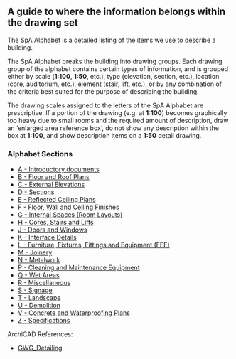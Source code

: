## A guide to where the information belongs within the drawing set

The SpA Alphabet is a detailed listing of the items we use to describe a building.

The SpA Alphabet breaks the building into drawing groups. Each drawing group of the alphabet contains certain types of information, and is grouped either by scale (**1:100**, **1:50**, etc.), type (elevation, section, etc.), location (core, auditorium, etc.), element (stair, lift, etc.), or by any combination of the criteria best suited for the purpose of describing the building.

The drawing scales assigned to the letters of the SpA Alphabet are prescriptive. If a portion of the drawing (e.g. at **1:100**) becomes graphically too heavy due to small rooms and the required amount of description, draw an ‘enlarged area reference box’, do not show any description within the box at **1:100**, and show description items on a **1:50** detail drawing.

### Alphabet Sections

- [A - Introductory documents](notes/2_Alphabet/A%20-%20Introductory%20documents.md)
- [B - Floor and Roof Plans](notes/2_Alphabet/B%20-%20Floor%20and%20Roof%20Plans.md)
- [C - External Elevations](notes/2_Alphabet/C%20-%20External%20Elevations.md)
- [D - Sections](notes/2_Alphabet/D%20-%20Sections.md)
- [E - Reflected Ceiling Plans](notes/2_Alphabet/E%20-%20Reflected%20Ceiling%20Plans.md)
- [F - Floor, Wall and Ceiling Finishes](notes/2_Alphabet/F%20-%20Floor,%20Wall%20and%20Ceiling%20Finishes.md)
- [G - Internal Spaces (Room Layouts)](notes/2_Alphabet/G%20-%20Internal%20Spaces%20(Room%20Layouts).md)
- [H - Cores, Stairs and Lifts](notes/2_Alphabet/H%20-%20Cores,%20Stairs%20and%20Lifts.md)
- [J - Doors and Windows](notes/2_Alphabet/J%20-%20Doors%20and%20Windows.md)
- [K - Interface Details](notes/2_Alphabet/K%20-%20Interface%20Details.md)
- [L - Furniture, Fixtures, Fittings and Equipment (FFE)](notes/2_Alphabet/L%20-%20Furniture,%20Fixtures,%20Fittings%20and%20Equipment%20(FFE).md)
- [M - Joinery](notes/2_Alphabet/M%20-%20Joinery.md)
- [N - Metalwork](notes/2_Alphabet/N%20-%20Metalwork.md)
- [P - Cleaning and Maintenance Equipment](notes/2_Alphabet/P%20-%20Cleaning%20and%20Maintenance%20Equipment.md)
- [Q - Wet Areas](notes/2_Alphabet/Q%20-%20Wet%20Areas.md)
- [R - Miscellaneous](notes/2_Alphabet/R%20-%20Miscellaneous.md)
- [S - Signage](notes/2_Alphabet/S%20-%20Signage.md)
- [T - Landscape](notes/2_Alphabet/T%20-%20Landscape.md)
- [U - Demolition](notes/2_Alphabet/U%20-%20Demolition.md)
- [V - Concrete and Waterproofing Plans](notes/2_Alphabet/V%20-%20Concrete%20and%20Waterproofing%20Plans.md)
- [Z - Specifications](notes/2_Alphabet/Z%20-%20Specifications.md)

ArchiCAD References:
- [GWG_Detailing](notes/4_ArchiCAD/_assets/GWG_Detailing.pdf)

